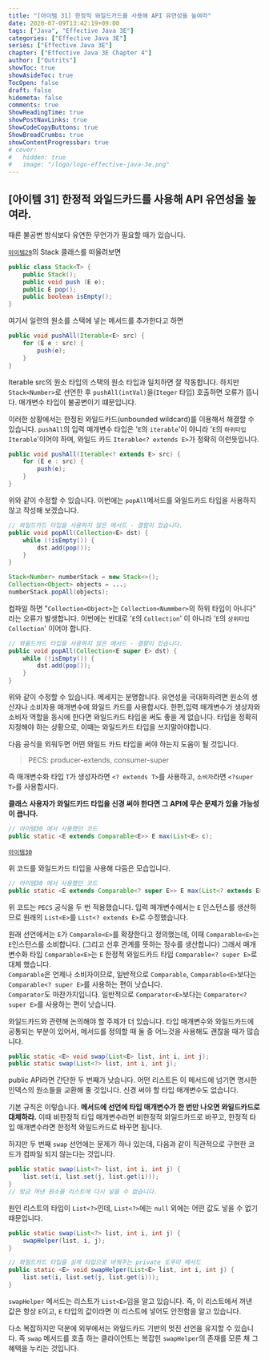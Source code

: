 ```yaml
---
title: "[아이템 31] 한정적 와일드카드를 사용해 API 유연성을 높여라"
date: 2020-07-09T13:42:19+09:00
tags: ["Java", "Effective Java 3E"]
categories: ["Effective Java 3E"]
series: ["Effective Java 3E"]
chapter: ["Effective Java 3E Chapter 4"]
author: ["Qutrits"]
showToc: true
showAsideToc: true
TocOpen: false
draft: false
hidemeta: false
comments: true
ShowReadingTime: true
showPostNavLinks: true
ShowCodeCopyButtons: true
ShowBreadCrumbs: true
showContentProgressbar: true
# cover:
#   hidden: true
#   image: "/logo/logo-effective-java-3e.png"
---
```

## [아이템 31] 한정적 와일드카드를 사용해 API 유연성을 높여라.

때론 불공변 방식보다 유연한 무언가가 필요할 때가 있습니다.
   
[`아이템29`](/posts/effective-java-3e/chapter-04/item29/)의 Stack 클래스를 떠올려보면

``` java
public class Stack<T> {
    public Stack();
    public void push (E e);
    public E pop();
    public boolean isEmpty();
}
```

여기서 일련의 원소를 스택에 넣는 메서드를 추가한다고 하면

``` java
public void pushAll(Iterable<E> src) {
    for (E e : src) {
        push(e);
    }
}
```

Iterable src의 원소 타입의 스택의 원소 타입과 일치하면 잘 작동합니다. 하지만 `Stack<Number>`로 선언한 후 `pushAll(intVal)`을(`Iteger` 타입) 호출하면 오류가 뜹니다. 매개변수 타입이 불공변이기 떄문입니다.
   
이러한 상황에서는 한정된 와일드카드(unbounded wildcard)를 이용해서 해결할 수 있습니다. `pushAll`의 입력 매개변수 타입은 '`E`의 `iterable`'이 아니라 '`E`의 `하위타입 Iterable`'이어야 하며, 와일드 카드 `Iterable<? extends E>`가 정확히 이런뜻입니다.

``` java
public void pushAll(Iterable<? extends E> src) {
    for (E e : src) {
        push(e);
    }
}
```

위와 같이 수정할 수 있습니다. 이번에는 `popAll`메서드를 와일드카드 타입을 사용하지 않고 작성해 보겠습니다.

``` java
// 와일드카드 타입을 사용하지 않은 메서드 - 결함이 있습니다.
public void popAll(Collection<E> dst) {
    while (!isEmpty()) {
        dst.add(pop());
    }
}
```

``` java
Stack<Number> numberStack = new Stack<>();
Collection<Object> objects = ...;
numberStack.popAll(objects);
```

컴파일 하면 "`Collection<Object>`는 `Collection<Nummber>`의 하위 타입이 아니다" 라는 오류가 발생합니다. 이번에는 반대로 '`E`의 `Collection`' 이 아니라 '`E`의 `상위타입 Collection`' 이어야 합니다.

``` java
// 와을드카드 타입을 사용하지 않은 메서드 - 결함이 있습니다.
public void popAll(Collection<E super E> dst) {
    while (!isEmpty()) {
        dst.add(pop());
    }
}
```

위와 같이 수정할 수 있습니다. 메세지는 분명합니다. 유연성을 극대화하려면 원소의 생산자나 소비자용 매개변수에 와일드 카드를 사용합시다. 한편,입력 매개변수가 생상자와 소비자 역할을 동시에 한다면 와일드카드 타입을 써도 좋을 게 없습니다. 타입을 정확히 지정해야 하는 상황으로, 이때는 와일드카드 타입을 쓰지말아야합니다.

다음 공식을 외워두면 어떤 와일드 카드 타입을 써야 하는지 도움이 될 것입니다.
> PECS: producer-extends, consumer-super

즉 매개변수화 타입 `T`가 생성자라면 `<? extends T>`를 사용하고, `소비자`라면 `<?super T>`를 사용합시다.
   
**클래스 사용자가 와일드카드 타입을 신경 써야 한다면 그 API에 무슨 문제가 있을 가능성이 큽니다.**

``` java
// 아이템30 에서 사용했던 코드
public static <E extends Comparable<E>> E max(List<E> c);
```

[`아이템30`](/posts/effective-java-3e/chapter-04/item30/)

위 코드를 와일드카드 타입을 사용해 다듬은 모습입니다.

``` java
// 아이템30 에서 사용했던 코드
public static <E extends Comparable<? super E>> E max(List<? extends E> c);
```

위 코드는 `PECS` 공식을 두 번 적용했습니다. 입력 매개변수에서는 `E` 인스턴스를 생산하므로 원래의 `List<E>`를 `List<? extends E>`로 수정했습니다.
   
원래 선언에서는 `E`가 `Comparale<E>`를 확장한다고 정의했는데, 이때 `Comparable<E>`는 `E`인스턴스를 소비합니다. (그리고 선후 관계를 뜻하는 정수를 생산합니다) 그래서 매개변수화 타입 `Comparable<E>`는 `E` 한정적 와일드카드 타입 `Comparable<? super E>`로 대체 했습니다.   
`Comparable`은 언제나 소비자이므로, 일반적으로 `Comparable`, `Comparable<E>`보다는 `Comparable<? super E>`를 사용하는 편이 낫습니다.   
`Comparator`도 마찬가지입니다. 일반적으로 `Comparator<E>`보다는 `Comparator<? super E>`를 사용하는 편이 낫습니다.

와일드카드와 관련해 논의해야 할 주제가 더 있습니다. 타입 매개변수와 와일드카드에 공통되는 부분이 있어서, 메서드를 정의할 때 둘 중 어느것을 사용해도 괜찮을 때가 많습니다.

``` java
public static <E> void swap(List<E> list, int i, int j);
public static swap(List<?> list, int i, int j);
```

public API라면 간단한 두 번째가 낫습니다. 어떤 리스트든 이 메서드에 넘기면 명시한 인덱스의 원소들을 교환해 줄 것입니다. 신경 써야 할 타입 매개변수도 없습니다.

기본 규칙은 이렇습니다. **메서드에 선언에 타입 매개변수가 한 번만 나오면 와일드카드로 대체하라.** 이때 비한정적 타입 매개변수라면 비한정적 와일드카드로 바꾸고, 한정적 타입 매개변수라면 한정적 와일드카드로 바꾸면 됩니다.

하지만 두 번째 `swap` 선언에는 문제가 하나 있는데, 다음과 같이 직관적으로 구현한 코드가 컴파일 되지 않는다는 것입니다.

``` java
public static swap(List<?> list, int i, int j) {
    list.set(i, list.set(j, list.get(i)));
}
// 방금 꺼낸 원소를 리스트에 다시 넣을 수 없습니다.
```

원인 리스트의 타입이 `List<?>`인데, `List<?>`에는 `null` 외에는 어떤 값도 넣을 수 없기 때문입니다.

``` java
public static swap(List<?> list, int i, int j) {
    swapHelper(list, i, j);
}

// 와일드카드 타입을 실제 타입으로 바꿔주는 private 도우미 메서드
public static <E> void swapHelper(List<E> list, int i, int j) {
    list.set(i, list.set(j, list.get(i)));
}
```

`swapHelper` 메서드는 리스트가 `List<E>`임을 알고 있습니다. 즉, 이 리스트에서 꺼낸 값은 항상 `E`이고, `E` 타입의 값이라면 이 리스트에 넣어도 안전함을 알고 있습니다.
   
다소 복잡하지만 덕분에 외부에서는 와일드카드 기반의 멋진 선언을 유지할 수 있습니다. 즉 `swap` 메서드를 호출 하는 클라이언트는 복잡힌 `swapHelper`의 존재를 모른 채 그 혜택을 누리는 것입니다.
